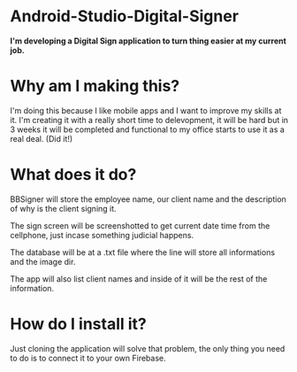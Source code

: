# Android-Studio-Digital-Signer
<p><b>I'm developing a Digital Sign application to turn thing easier at my current job.</b></p>

# Why am I making this?
<p>I'm doing this because I like mobile apps and I want to improve my skills at it. I'm creating
it with a really short time to delevopment, it will be hard but in 3 weeks it will be completed and
functional to my office starts to use it as a real deal. (Did it!)</p>

# What does it do?
<p>BBSigner will store the employee name, our client name and the description of why is the client signing it.</p>
<p>The sign screen will be screenshotted to get current date time from the cellphone, just incase something judicial happens.</p>
<p>The database will be at a .txt file where the line will store all informations and the image dir.</p>
<p>The app will also list client names and inside of it will be the rest of the information.</p>

# How do I install it?
<p>Just cloning the application will solve that problem, the only thing you need to do is to connect it to your own Firebase.</p>
